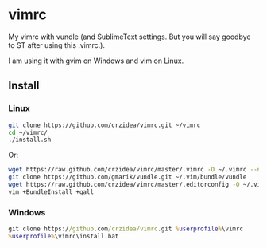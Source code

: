 vimrc
=====

My vimrc with vundle (and SublimeText settings. But you will say goodbye to ST after using this .vimrc.).

I am using it with gvim on Windows and vim on Linux.

## Install

### Linux

```bash
git clone https://github.com/crzidea/vimrc.git ~/vimrc
cd ~/vimrc/
./install.sh
```

Or:

```bash
wget https://raw.github.com/crzidea/vimrc/master/.vimrc -O ~/.vimrc --no-check-certificate
git clone https://github.com/gmarik/vundle.git ~/.vim/bundle/vundle
wget https://raw.github.com/crzidea/vimrc/master/.editorconfig -O ~/.vim/.editorconfig --no-check-certificate
vim +BundleInstall +qall
```


### Windows

```bat
git clone https://github.com/crzidea/vimrc.git %userprofile%\vimrc
%userprofile%\vimrc\install.bat
```
